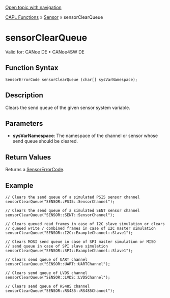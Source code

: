[Open topic with navigation](../../../../../CANoeDEFamily.htm#Topics/CAPLFunctions/Sensor/Functions/CAPLfunctionSensorClearQueue.md)

[CAPL Functions](../../CAPLfunctions.md) » [Sensor](../CAPLfunctionsSensorOverview.md) » sensorClearQueue

# sensorClearQueue

Valid for:  CANoe DE •  CANoe4SW DE

## Function Syntax

```plaintext
SensorErrorCode sensorClearQueue (char[] sysVarNamespace);
```

## Description

Clears the send queue of the given sensor system variable.

## Parameters

- **sysVarNamespace**: The namespace of the channel or sensor whose send queue should be cleared.

## Return Values

Returns a [SensorErrorCode](../CAPLfunctionsSensorEnumeration.md).

## Example

```plaintext
// Clears the send queue of a simulated PSI5 sensor channel
sensorClearQueue("SENSOR::PSI5::SensorChannel");

// Clears the send queue of a simulated SENT sensor channel
sensorClearQueue("SENSOR::SENT::SensorChannel");

// Clears queued read frames in case of I2C slave simulation or clears
// queued write / combined frames in case of I2C master simulation
sensorClearQueue("SENSOR::I2C::ExampleChannel::Slave1");

// Clears MOSI send queue in case of SPI master simulation or MISO
// send queue in case of SPI slave simulation
sensorClearQueue("SENSOR::SPI::ExampleChannel::Slave1");

// Clears send queue of UART channel
sensorClearQueue("SENSOR::UART::UARTChannel");

// Clears send queue of LVDS channel
sensorClearQueue("SENSOR::LVDS::LVDSChannel");

// Clears send queue of RS485 channel
sensorClearQueue("SENSOR::RS485::RS485Channel");
```
